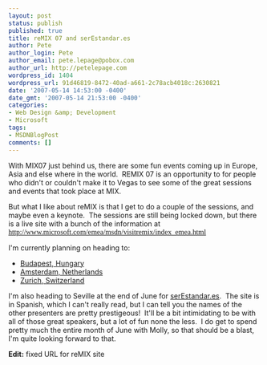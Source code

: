 ```yaml
---
layout: post
status: publish
published: true
title: reMIX 07 and serEstandar.es
author: Pete
author_login: Pete
author_email: pete.lepage@pobox.com
author_url: http://petelepage.com
wordpress_id: 1404
wordpress_url: 91d46819-8472-40ad-a661-2c78acb4018c:2630821
date: '2007-05-14 14:53:00 -0400'
date_gmt: '2007-05-14 21:53:00 -0400'
categories:
- Web Design &amp; Development
- Microsoft
tags:
- MSDNBlogPost
comments: []
---
```

<p>With MIX07 just behind us, there are some fun events coming up in Europe, Asia and else where in the world.  REMIX 07 is an opportunity to for people who didn't or couldn't make it to Vegas to see some of the great sessions and events that took place at MIX.</p>
<p>But what I like about reMIX is that I get to do a couple of the sessions, and maybe even a keynote.  The sessions are still being locked down, but there is a live site with a bunch of the information at <span style="font-size: 11pt; font-family: 'Calibri','sans-serif'; mso-fareast-font-family: Calibri; mso-fareast-theme-font: minor-latin; mso-bidi-font-family: 'Times New Roman'; mso-ansi-language: NL-BE; mso-fareast-language: EN-US; mso-bidi-language: AR-SA;" lang="NL-BE"><a href="http://www.microsoft.com/emea/msdn/visitremix/index_emea.html"><span style="mso-ansi-language: EN-US;" lang="EN-US">http://www.microsoft.com/emea/msdn/visitremix/index_emea.html</span></a></span></p>
<p>I'm currently planning on heading to:</p>
<ul>
<li><a href="http://www.microsoft.com/emea/msdn/visitremix/details_budapest.html">Budapest, Hungary</a></li>
<li><a href="http://www.microsoft.com/emea/msdn/visitremix/details_amsterdam.html">Amsterdam, Netherlands</a></li>
<li><a href="http://www.microsoft.com/emea/msdn/visitremix/details_zurich.html">Zurich, Switzerland</a></li>
</ul>
<p>I'm also heading to Seville at the end of June for <a href="http://www.serestandar.es/">serEstandar.es</a>.  The site is in Spanish, which I can't really read, but I can tell you the names of the other presenters are pretty prestigeous!  It'll be a bit intimidating to be with all of those great speakers, but a lot of fun none the less.  I do get to spend pretty much the entire month of June with Molly, so that should be a blast, I'm quite looking forward to that.</p>
<p><strong>Edit:</strong> fixed URL for reMIX site</p>
<p><img src="http://blogs.msdn.com/aggbug.aspx?PostID=2630821" alt="" width="1" height="1" /></p>

